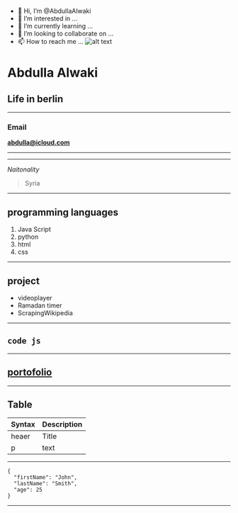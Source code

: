 - 👋 Hi, I’m @AbdullaAlwaki
- 👀 I’m interested in ...
- 🌱 I’m currently learning ...
- 💞️ I’m looking to collaborate on ...
- 📫 How to reach me ...
![alt text](../../Downloads/image.jpg)

# Abdulla Alwaki

## Life in berlin

---

### Email

**abdulla@icloud.com**

---

---

_Naitonality_

> Syria

---

## programming languages

1. Java Script
2. python
3. html
4. css

---

## project

- videoplayer
- Ramadan timer
- ScrapingWikipedia

---

## `code js`

---

## [portofolio](https://abdullaalwaki.github.io/portofolio/)

---

## Table

| Syntax | Description |
| ------ | ----------- |
| heaer  | Title       |
| p      | text        |

---

```
{
  "firstName": "John",
  "lastName": "Smith",
  "age": 25
}
```

---
